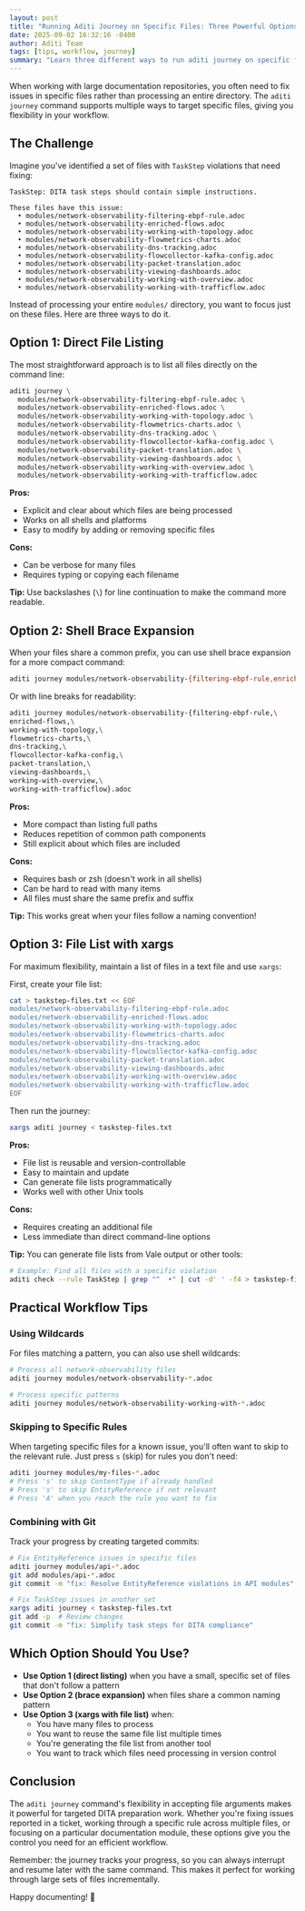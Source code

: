 ```yaml
---
layout: post
title: "Running Aditi Journey on Specific Files: Three Powerful Options"
date: 2025-09-02 16:32:16 -0400
author: Aditi Team
tags: [tips, workflow, journey]
summary: "Learn three different ways to run aditi journey on specific files for targeted DITA preparation"
---
```


When working with large documentation repositories, you often need to fix issues in specific files rather than processing an entire directory. The `aditi journey` command supports multiple ways to target specific files, giving you flexibility in your workflow.

## The Challenge

Imagine you've identified a set of files with `TaskStep` violations that need fixing:

```
TaskStep: DITA task steps should contain simple instructions.

These files have this issue:
  • modules/network-observability-filtering-ebpf-rule.adoc
  • modules/network-observability-enriched-flows.adoc
  • modules/network-observability-working-with-topology.adoc
  • modules/network-observability-flowmetrics-charts.adoc
  • modules/network-observability-dns-tracking.adoc
  • modules/network-observability-flowcollector-kafka-config.adoc
  • modules/network-observability-packet-translation.adoc
  • modules/network-observability-viewing-dashboards.adoc
  • modules/network-observability-working-with-overview.adoc
  • modules/network-observability-working-with-trafficflow.adoc
```

Instead of processing your entire `modules/` directory, you want to focus just on these files. Here are three ways to do it.

## Option 1: Direct File Listing

The most straightforward approach is to list all files directly on the command line:

```bash
aditi journey \
  modules/network-observability-filtering-ebpf-rule.adoc \
  modules/network-observability-enriched-flows.adoc \
  modules/network-observability-working-with-topology.adoc \
  modules/network-observability-flowmetrics-charts.adoc \
  modules/network-observability-dns-tracking.adoc \
  modules/network-observability-flowcollector-kafka-config.adoc \
  modules/network-observability-packet-translation.adoc \
  modules/network-observability-viewing-dashboards.adoc \
  modules/network-observability-working-with-overview.adoc \
  modules/network-observability-working-with-trafficflow.adoc
```

**Pros:**
- Explicit and clear about which files are being processed
- Works on all shells and platforms
- Easy to modify by adding or removing specific files

**Cons:**
- Can be verbose for many files
- Requires typing or copying each filename

**Tip:** Use backslashes (`\`) for line continuation to make the command more readable.

## Option 2: Shell Brace Expansion

When your files share a common prefix, you can use shell brace expansion for a more compact command:

```bash
aditi journey modules/network-observability-{filtering-ebpf-rule,enriched-flows,working-with-topology,flowmetrics-charts,dns-tracking,flowcollector-kafka-config,packet-translation,viewing-dashboards,working-with-overview,working-with-trafficflow}.adoc
```

Or with line breaks for readability:

```bash
aditi journey modules/network-observability-{filtering-ebpf-rule,\
enriched-flows,\
working-with-topology,\
flowmetrics-charts,\
dns-tracking,\
flowcollector-kafka-config,\
packet-translation,\
viewing-dashboards,\
working-with-overview,\
working-with-trafficflow}.adoc
```

**Pros:**
- More compact than listing full paths
- Reduces repetition of common path components
- Still explicit about which files are included

**Cons:**
- Requires bash or zsh (doesn't work in all shells)
- Can be hard to read with many items
- All files must share the same prefix and suffix

**Tip:** This works great when your files follow a naming convention!

## Option 3: File List with xargs

For maximum flexibility, maintain a list of files in a text file and use `xargs`:

First, create your file list:

```bash
cat > taskstep-files.txt << EOF
modules/network-observability-filtering-ebpf-rule.adoc
modules/network-observability-enriched-flows.adoc
modules/network-observability-working-with-topology.adoc
modules/network-observability-flowmetrics-charts.adoc
modules/network-observability-dns-tracking.adoc
modules/network-observability-flowcollector-kafka-config.adoc
modules/network-observability-packet-translation.adoc
modules/network-observability-viewing-dashboards.adoc
modules/network-observability-working-with-overview.adoc
modules/network-observability-working-with-trafficflow.adoc
EOF
```

Then run the journey:

```bash
xargs aditi journey < taskstep-files.txt
```

**Pros:**
- File list is reusable and version-controllable
- Easy to maintain and update
- Can generate file lists programmatically
- Works well with other Unix tools

**Cons:**
- Requires creating an additional file
- Less immediate than direct command-line options

**Tip:** You can generate file lists from Vale output or other tools:

```bash
# Example: Find all files with a specific violation
aditi check --rule TaskStep | grep "^  •" | cut -d' ' -f4 > taskstep-files.txt
```

## Practical Workflow Tips

### Using Wildcards

For files matching a pattern, you can also use shell wildcards:

```bash
# Process all network-observability files
aditi journey modules/network-observability-*.adoc

# Process specific patterns
aditi journey modules/network-observability-working-with-*.adoc
```

### Skipping to Specific Rules

When targeting specific files for a known issue, you'll often want to skip to the relevant rule. Just press `s` (skip) for rules you don't need:

```bash
aditi journey modules/my-files-*.adoc
# Press 's' to skip ContentType if already handled
# Press 's' to skip EntityReference if not relevant
# Press 'A' when you reach the rule you want to fix
```

### Combining with Git

Track your progress by creating targeted commits:

```bash
# Fix EntityReference issues in specific files
aditi journey modules/api-*.adoc
git add modules/api-*.adoc
git commit -m "fix: Resolve EntityReference violations in API modules"

# Fix TaskStep issues in another set
xargs aditi journey < taskstep-files.txt
git add -p  # Review changes
git commit -m "fix: Simplify task steps for DITA compliance"
```

## Which Option Should You Use?

- **Use Option 1 (direct listing)** when you have a small, specific set of files that don't follow a pattern
- **Use Option 2 (brace expansion)** when files share a common naming pattern
- **Use Option 3 (xargs with file list)** when:
  - You have many files to process
  - You want to reuse the same file list multiple times
  - You're generating the file list from another tool
  - You want to track which files need processing in version control

## Conclusion

The `aditi journey` command's flexibility in accepting file arguments makes it powerful for targeted DITA preparation work. Whether you're fixing issues reported in a ticket, working through a specific rule across multiple files, or focusing on a particular documentation module, these options give you the control you need for an efficient workflow.

Remember: the journey tracks your progress, so you can always interrupt and resume later with the same command. This makes it perfect for working through large sets of files incrementally.

Happy documenting! 🚀